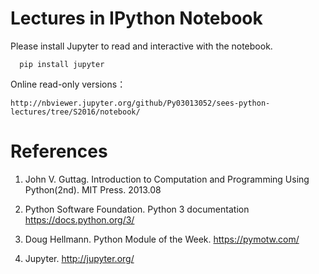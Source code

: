 
# Lectures in IPython Notebook

Please install Jupyter to read and interactive with the notebook.

	  pip install jupyter

Online read-only versions：

    http://nbviewer.jupyter.org/github/Py03013052/sees-python-lectures/tree/S2016/notebook/

# References

1. John V. Guttag. Introduction to Computation and Programming Using Python(2nd). MIT Press. 2013.08

2. Python Software Foundation. Python 3 documentation https://docs.python.org/3/

3. Doug Hellmann. Python Module of the Week. https://pymotw.com/

4. Jupyter. http://jupyter.org/

